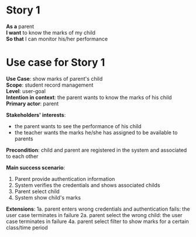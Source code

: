 # Story 1
**As a** parent  
**I want** to know the marks of my child  
**So that** I can monitor his/her performance  

# Use case for Story 1
**Use Case**: show marks of parent's child  
**Scope**: student record management  
**Level**: user-goal  
**Intention in context**: the parent wants to know the marks of his child  
**Primary actor**: parent  

**Stakeholders' interests**:
* the parent wants to see the performance of his child
* the teacher wants the marks he/she has assigned to be available to parents

**Precondition**: child and parent are registered in the system and associated to each other

**Main success scenario**:
1. Parent provide authentication information
2. System verifies the credentials and shows associated childs
3. Parent select child
4. System show child's marks

**Extensions**:
1a. parent enters wrong credentials and authentication fails: the user case terminates in failure 
2a. parent select the wrong child: the user case terminates in failure
4a. parent select filter to show marks for a certain class/time period
 
